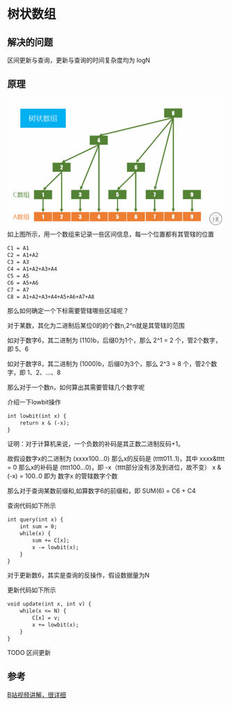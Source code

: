 # 树状数组

## 解决的问题
区间更新与查询，更新与查询的时间复杂度均为 logN

## 原理
![分治思路](../images/树状数组_11.png)
如上图所示，用一个数组来记录一些区间信息，每一个位置都有其管辖的位置

```
C1 = A1
C2 = A1+A2
C3 = A3
C4 = A1+A2+A3+A4
C5 = A5
C6 = A5+A6
C7 = A7
C8 = A1+A2+A3+A4+A5+A6+A7+A8
```

那么如何确定一个下标需要管辖哪些区域呢？

对于某数，其化为二进制后某位0的的个数n,2^n就是其管辖的范围

如对于数字6，其二进制为 (110)b，后缀0为1个，那么 2^1 = 2 个，管2个数字，即 5、6

如对于数字8，其二进制为 (1000)b，后缀0为3个，那么 2^3 = 8 个，管2个数字，即 1、2、...、8

那么对于一个数n，如何算出其需要管辖几个数字呢

介绍一下lowbit操作

```
int lowbit(int x) {
    return x & (-x); 
}
```

证明：对于计算机来说，一个负数的补码是其正数二进制反码+1。

故假设数字x的二进制为 (xxxx100...0) 那么x的反码是 (tttt011..1)，其中 xxxx&tttt = 0 
那么x的补码是 (tttt100...0)，即 -x（tttt部分没有涉及到进位，故不变）
x & (-x) =  100..0 即为 数字x 的管辖数字个数

那么对于查询某数前缀和,如算数字6的前缀和，即 SUM(6) = C6 + C4

查询代码如下所示
```
int query(int x) {
    int sum = 0;
    while(x) {
        sum += C[x];
        x -= lowbit(x); 
    }
}
```

对于更新数6，其实是查询的反操作，假设数据量为N

更新代码如下所示
```
void update(int x, int v) {
    while(x <= N) {
        C[x] = v;
        x += lowbit(x); 
    }
}
```


TODO 区间更新


## 参考

[B站视频讲解，很详细](https://www.bilibili.com/video/av18735440?from=search&seid=7429212062285288791)
